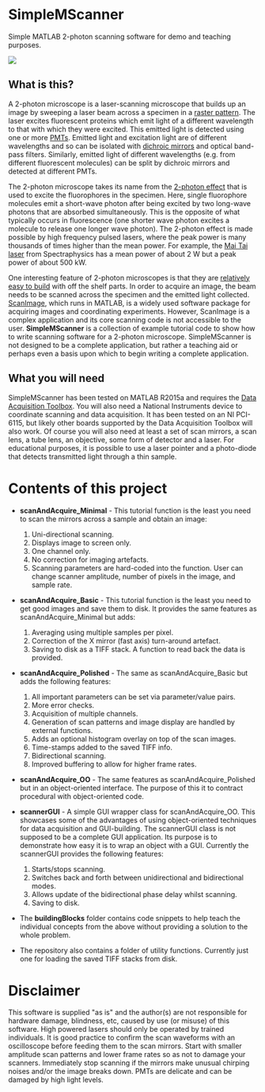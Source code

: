 # SimpleMScanner

Simple MATLAB 2-photon scanning software for demo and teaching purposes.

<img src="https://github.com/tenss/SimpleMScanner/blob/gh-pages/images/active_cells_smaller.jpg" />

## What is this?

A 2-photon microscope is a laser-scanning microscope that builds up an image by sweeping a laser beam across a specimen in a [raster pattern](https://en.wikipedia.org/wiki/Raster_scan). The laser excites fluorescent proteins which emit light of a different wavelength to that with which they were excited. 
This emitted light is detected using one or more [PMTs](https://en.wikipedia.org/wiki/Photomultiplier). 
Emitted light and excitation light are of different wavelengths and so can be isolated with [dichroic mirrors](https://en.wikipedia.org/wiki/Dichroic_filter) and optical
band-pass filters. 
Similarly, emitted light of different wavelengths (e.g. from different fluorescent molecules) can be split by dichroic mirrors and detected at different PMTs. 

The 2-photon microscope takes its name from the [2-photon effect](https://en.wikipedia.org/wiki/Two-photon_excitation_microscopy) that is used to excite the fluorophores in the specimen. 
Here, single fluorophore molecules emit a short-wave photon after being excited by two long-wave photons that are absorbed simultaneously. 
This is the opposite of what typically occurs in fluorescence (one shorter wave photon excites a molecule to release one longer wave photon). 
The 2-photon effect is made possible by high frequency pulsed lasers, where the peak power is many thousands of times higher than the mean power. 
For example, the [Mai Tai laser](http://www.spectra-physics.com/products/ultrafast-lasers/mai-tai#specs) from Spectraphysics has a mean power of about 2 W but a peak power of about 500 kW. 

One interesting feature of 2-photon microscopes is that they are [relatively easy to build](http://journals.plos.org/plosone/article?id=10.1371/journal.pone.0110475) with off the shelf parts. 
In order to acquire an image, the beam needs to be scanned across the specimen and the emitted light collected. 
[ScanImage](http://scanimage.vidriotechnologies.com), which runs in MATLAB, is a widely used software package for acquiring images and coordinating experiments. 
However, ScanImage is a complex application and its core scanning code is not accessible to the user. 
**SimpleMScanner** is a collection of example tutorial code to show how to write scanning software for a 2-photon microscope. 
SimpleMScanner is not designed to be a complete application, but rather a teaching aid or perhaps even a basis upon which to begin writing a complete application. 


## What you will need
SimpleMScanner has been tested on MATLAB R2015a and requires the [Data Acquisition Toolbox](https://uk.mathworks.com/products/daq/). 
You will also need a National Instruments device to coordinate scanning and data acquisition. 
It has been tested on an NI PCI-6115, but likely other boards supported by the Data Acquisition Toolbox will also work. 
Of course you will also need at least a set of scan mirrors, a scan lens, a tube lens, an objective, some form of detector and a laser. 
For educational purposes, it is possible to use a laser pointer and a photo-diode that detects transmitted light through a thin sample. 

# Contents of this project

* **scanAndAcquire_Minimal** - This tutorial function is the least you need to scan the mirrors across a sample and obtain an image:
  1. Uni-directional scanning.
  2. Displays image to screen only.
  3. One channel only.
  4. No correction for imaging artefacts.
  5. Scanning parameters are hard-coded into the function. User can change scanner amplitude, number of pixels in the image, and sample rate.

* **scanAndAcquire_Basic** - This tutorial function is the least you need to get good images and save them to disk. 
It provides the same features as scanAndAcquire_Minimal but adds:
  1. Averaging using multiple samples per pixel.
  2. Correction of the X mirror (fast axis) turn-around artefact.
  3. Saving to disk as a TIFF stack. A function to read back the data is provided.

* **scanAndAcquire_Polished** - The same as scanAndAcquire_Basic but adds the following features:
  1. All important parameters can be set via parameter/value pairs.
  2. More error checks.
  3. Acquisition of multiple channels.
  4. Generation of scan patterns and image display are handled by external functions.
  5. Adds an optional histogram overlay on top of the scan images.
  6. Time-stamps added to the saved TIFF info.
  7. Bidirectional scanning.
  8. Improved buffering to allow for higher frame rates.

* **scanAndAcquire_OO** - The same features as scanAndAcquire_Polished but in an object-oriented interface. 
The purpose of this it to contract procedural with object-oriented code.

* **scannerGUI** - A simple GUI wrapper class for scanAndAcquire_OO. 
This showcases some of the advantages of using object-oriented techniques for data acquisition and GUI-building. 
The scannerGUI class is not supposed to be a complete GUI application. 
Its purpose is to demonstrate how easy it is to wrap an object with a GUI. 
Currently the scannerGUI provides the following features:
  1. Starts/stops scanning.
  2. Switches back and forth between unidirectional and bidirectional modes.
  3. Allows update of the bidirectional phase delay whilst scanning.
  4. Saving to disk.

* The **buildingBlocks** folder contains code snippets to help teach the individual concepts from the above without providing a solution to the whole problem. 

* The repository also contains a folder of utility functions. Currently just one for loading the saved TIFF stacks from disk.


# Disclaimer
This software is supplied "as is" and the author(s) are not responsible for hardware damage, blindness, etc, caused by use (or misuse) of this software. 
High powered lasers should only be operated by trained individuals. 
It is good practice to confirm the scan waveforms with an oscilloscope before feeding them to the scan mirrors. 
Start with smaller amplitude scan patterns and lower frame rates so as not to damage your scanners. 
Immediately stop scanning if the mirrors make unusual chirping noises and/or the image breaks down.
PMTs are delicate and can be damaged by high light levels.
